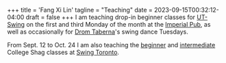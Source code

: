 +++
title = 'Fang Xi Lin'
tagline = "Teaching"
date = 2023-09-15T00:32:12-04:00
draft = false
+++
I am teaching drop-in beginner classes for [UT-Swing](https://linktr.ee/utswing) on the first and third Monday of the month at the [Imperial Pub](https://maps.app.goo.gl/Hy1oeSrqAXMKK7Et5), as well as occasionally for [Drom Taberna](https://www.dromtaberna.com/)'s swing dance Tuesdays.

From Sept. 12 to Oct. 24 I am also teaching the [beginner](https://swingtoronto.com/courses/#st-cshagbegctfeq2023n_rev) and [intermediate](https://swingtoronto.com/courses/#st-cshagintctfeq2023n_rev) College Shag classes at [Swing Toronto](https://swingtoronto.com/).